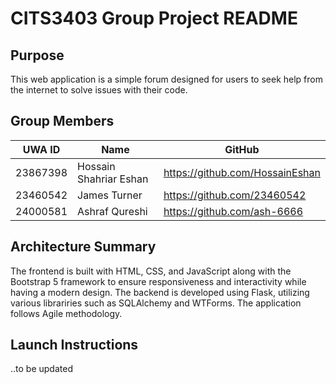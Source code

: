 # CITS3403 Group Project README

## Purpose
This web application is a simple forum designed for users to seek help from the internet to solve issues with their code.

## Group Members
| UWA ID    | Name                   | GitHub                          |
|-----------|------------------------|---------------------------------|
| 23867398  | Hossain Shahriar Eshan | https://github.com/HossainEshan |
| 23460542  | James Turner           | https://github.com/23460542     |
| 24000581  | Ashraf Qureshi         | https://github.com/ash-6666     |

## Architecture Summary
The frontend is built with HTML, CSS, and JavaScript along with the Bootstrap 5 framework to ensure responsiveness and interactivity while having a modern design. The backend is developed using Flask, utilizing various librariries such as SQLAlchemy and WTForms. The application follows Agile methodology.

## Launch Instructions
..to be updated
